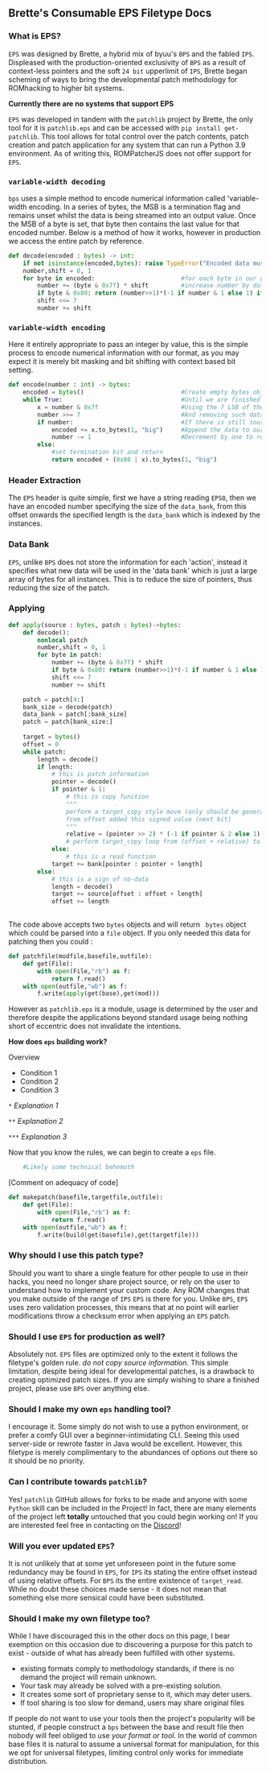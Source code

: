 ## **Brette's Consumable EPS Filetype Docs**

### What is EPS?

`EPS` was designed by Brette, a hybrid mix of byuu's `BPS` and the fabled `IPS`. Displeased with the production-oriented exclusivity of `BPS` as a result of context-less pointers and the soft `24 bit` upperlimit of `IPS`, Brette began scheming of ways to bring the developmental patch methodology for ROMhacking to higher bit systems. 

**Currently there are no systems that support EPS**

`EPS` was developed in tandem with the `patchlib` project by Brette, the only tool for it is `patchlib.eps` and can be accessed with `pip install get-patchlib`. This tool allows for total control over the patch contents, patch creation and patch application for any system that can run a Python 3.9 environment. As of writing this, ROMPatcherJS does not offer support for `EPS`.

### `variable-width decoding`
`bps` uses a simple method to encode numerical information called 'variable-width encoding. In a series of bytes, the MSB is a termination flag and remains unset whilst the data is being streamed into an output value. Once the MSB of a byte is set, that byte then contains the last value for that encoded number. Below is a method of how it works, however in production we access the entire patch by reference.
```python
def decode(encoded : bytes) -> int:
    if not isinstance(encoded,bytes): raise TypeError("Encoded data must be bytes object")
    number,shift = 0, 1
    for byte in encoded:					    #for each byte in our given data
        number += (byte & 0x7f) * shift		    #increase number by data bits
        if byte & 0x80: return (number>>1)*(-1 if number & 1 else 1) if signed else number				    #return if termination bytes set
        shift <<= 7
        number += shift
```
### `variable-width encoding`
Here it entirely appropriate to pass an integer by value, this is the simple process to encode numerical information with our format, as you may expect it is merely bit masking and bit shifting with context based bit setting. 
```python
def encode(number : int) -> bytes:
    encoded = bytes()						    #Create empty bytes object to store variable-width encoded bytes
    while True:									#Until we are finished
        x = number & 0x7f						#Using the 7 LSB of the number
        number >>= 7							#And removing such data
        if number: 								#If there is still source data to read
            encoded += x.to_bytes(1, "big")	    #Append the data to our bytes object
            number -= 1							#Decrement by one to remove ambiguity
        else: 
	        #set termination bit and return
            return encoded + (0x80 | x).to_bytes(1, "big")
```

### Header Extraction

The `EPS` header is quite simple, first we have a string reading `EPS0`, then we have an encoded number specifying the size of the `data_bank`, from this offset onwards the specified length is the `data_bank` which is indexed by the instances.

### Data Bank

`EPS`, unlike `BPS` does not store the information for each 'action', instead it specifies what new data will be used in the 'data bank' which is just a large array of bytes for all instances. This is to reduce the size of pointers, thus reducing the size of the patch.

### Applying

```py 
def apply(source : bytes, patch : bytes)->bytes:
	def decode():
		nonlocal patch
		number,shift = 0, 1
	    for byte in patch:
	        number += (byte & 0x7f) * shift
	        if byte & 0x80: return (number>>1)*(-1 if number & 1 else 1) if signed else number
	        shift <<= 7
	        number += shift

	patch = patch[4:]
	bank_size = decode(patch)
	data_bank = patch[:bank_size]
	patch = patch[bank_size:]
	
	target = bytes()
	offset = 0
	while patch: 
		length = decode() 
		if length: 
			# this is patch information
			pointer = decode() 
			if pointer & 1:
				# this is copy function
				"""
				perform a target_copy style move (only should be generated post source)
				from offset added this signed value (next bit) 
				"""
				relative = (pointer >> 2) * (-1 if pointer & 2 else 1)
				# perform target_copy loop from (offset + relative) to (offset + relative + length)
			else: 
				# this is a read function
			target += bank[pointer : pointer + length]
		else: 
			# this is a sign of no-data 
			length = decode()
			target += source[offset : offset + length]
			offset += length
		
```

The code above accepts two `bytes` objects and will return ` bytes` object which could be parsed into a `file` object.  If you only needed this data for patching then you could :
```python
def patchfile(modfile,basefile,outfile):
	def get(File):
		with open(File,"rb") as f:
			return f.read()
	with open(outfile,"wb") as f:
		f.write(apply(get(base),get(mod)))
```
However as `patchlib.eps` is a module, usage is determined by the user and therefore despite the applications beyond standard usage being nothing short of eccentric does not invalidate the intentions.

**How does `eps` building work?**

Overview

- Condition 1
- Condition 2
-  Condition 3

`*` *Explanation 1*

`**` *Explanation 2*

`***` *Explanation 3*

Now that you know the rules, we can begin to create a `eps` file.
```python
    #Likely some technical behemoth
```

[Comment on adequacy of code]
```python
def makepatch(basefile,targetfile,outfile):
	def get(File):
		with open(File,"rb") as f:
			return f.read()
	with open(outfile,"wb") as f:
		f.write(build(get(basefile),get(targetfile)))
```

### Why should I use this patch type?
Should you want to share a single feature for other people to use in their hacks, you need no longer share project source, or rely on the user to understand how to implement your custom code. Any ROM changes that you make outside of the range of `IPS` `EPS` is there for you. Unlike `BPS`, `EPS` uses zero validation processes, this means that at no point will earlier modifications throw a checksum error when applying an `EPS` patch.

### Should I use `EPS` for production as well?
Absolutely not. `EPS` files are optimized only to the extent it follows the filetype's golden rule. *do not copy source information*. This simple limitation, despite being ideal for developmental patches, is a drawback to creating optimized patch sizes. If you are simply wishing to share a finished project, please use `BPS` over anything else.

### Should I make my own `eps` handling tool?
I encourage it. Some simply do not wish to use a python environment, or prefer a comfy GUI over a beginner-intimidating CLI. Seeing this used  server-side or rewrote faster in Java would be excellent. However, this filetype is merely complimentary to the abundances of options out there so it should be no priority.



### Can I contribute towards `patchlib`?
Yes! `patchlib` GitHub allows for forks to be made and anyone with some `Python` skill can be included in the Project! In fact, there are many elements of the project left **totally** untouched that you could begin working on! If you are interested feel free in contacting on the [Discord](https://discord.com/invite/3DYCru4dCV)!

### Will you ever updated `EPS`?
It is not unlikely that at some yet unforeseen point in the future some redundancy may be found in `EPS`, for `IPS` its stating the entire offset instead of using relative offsets. For `BPS` its the entire existence of `target_read`. While no doubt these choices made sense - it does not mean that something else more sensical could have been substituted.
### Should I make my own filetype too?

While I have discouraged this in the other docs on this page, I bear exemption on this occasion due to discovering a purpose for this patch to exist - outside of what has already been fulfilled with other systems.
- existing formats comply to methodology standards, if there is no demand the project will remain unknown.
- Your task may already be solved with a pre-existing solution.
- It creates some sort of proprietary sense to it, which may deter users.
- If tool sharing is too slow for demand, users may share original files

If people do not want to use your tools then the project's popularity will be stunted, if people construct a `bps` between the base and result file then nobody will feel obliged to use *your format or tool*. In the world of common base files it is natural to assume a universal format for manipulation, for this we opt for universal filetypes, limiting control only works for immediate distribution.